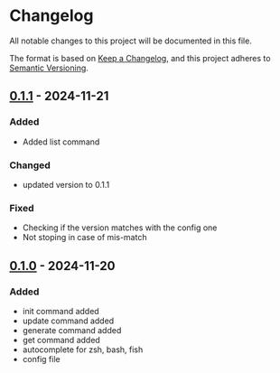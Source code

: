 # Changelog

All notable changes to this project will be documented in this file.

The format is based on [Keep a Changelog](https://keepachangelog.com/en/1.1.0/), and this project adheres to [Semantic Versioning](https://semver.org/spec/v2.0.0.html).


## [0.1.1] - 2024-11-21 

### Added

- Added list command

### Changed

- updated version to 0.1.1

### Fixed

- Checking if the version matches with the config one
- Not stoping in case of mis-match


## [0.1.0] - 2024-11-20 

### Added

- init command added
- update command added
- generate command added
- get command added
- autocomplete for zsh, bash, fish
- config file


[0.1.0]: https://github.com/KDesp73/version/releases/tag/v0.1.0
[0.1.1]: https://github.com/KDesp73/version/releases/tag/v0.1.1

